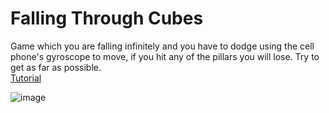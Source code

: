 # Falling Through Cubes
Game which you are falling infinitely and you have to dodge using the cell phone's gyroscope to move, if you hit any of the pillars you will lose. Try to get as far as possible.<br />
[Tutorial](https://www.youtube.com/watch?v=qHcmdM78tCM)

![image](https://user-images.githubusercontent.com/68016784/163692847-caa8aa16-0692-4229-a16f-c73d9d8591b3.png)
